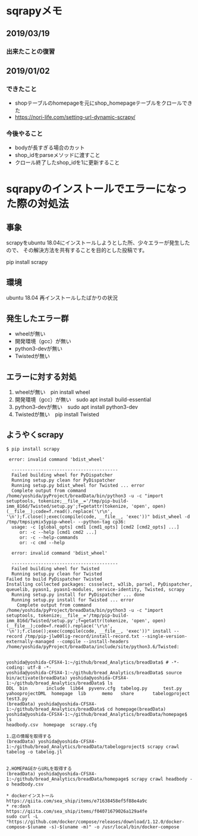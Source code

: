 # sqrapyメモ
## 2019/03/19
### 出来たことの復習

## 2019/01/02
### できたこと
* shopテーブルのhomepageを元にshop_homepageテーブルをクロールできた
* https://nori-life.com/setting-url-dynamic-scrapy/
### 今後やること
* bodyが長すぎる場合のカット
* shop_idをparseメソッドに渡すこと
* クロール終了したshop_idを1に更新すること



# sqrapyのインストールでエラーになった際の対処法

## 事象
scrapyをubuntu 18.04にインストールしようとした所、少々エラーが発生したので、
その解決方法を共有することを目的とした投稿です。

pip install scrapy
## 環境
ubuntu 18.04
再インストールしたばかりの状況

## 発生したエラー群
* wheelが無い
* 開発環境（gcc）が無い
* python3-devが無い
* Twistedが無い

## エラーに対する対処
1. wheelが無い　pin install wheel
1. 開発環境（gcc）が無い　sudo apt install build-essential
1. python3-devが無い　sudo apt install python3-dev
1. Twistedが無い　pip install Twisted

## ようやくscrapy
```
$ pip install scrapy
```


```
 error: invalid command 'bdist_wheel'
  
  ----------------------------------------
  Failed building wheel for PyDispatcher
  Running setup.py clean for PyDispatcher
  Running setup.py bdist_wheel for Twisted ... error
  Complete output from command /home/yoshida/pyProject/breadData/bin/python3 -u -c "import setuptools, tokenize;__file__='/tmp/pip-build-imm_816d/Twisted/setup.py';f=getattr(tokenize, 'open', open)(__file__);code=f.read().replace('\r\n', '\n');f.close();exec(compile(code, __file__, 'exec'))" bdist_wheel -d /tmp/tmpsiymix5ypip-wheel- --python-tag cp36:
  usage: -c [global_opts] cmd1 [cmd1_opts] [cmd2 [cmd2_opts] ...]
     or: -c --help [cmd1 cmd2 ...]
     or: -c --help-commands
     or: -c cmd --help
  
  error: invalid command 'bdist_wheel'
  
  ----------------------------------------
  Failed building wheel for Twisted
  Running setup.py clean for Twisted
Failed to build PyDispatcher Twisted
Installing collected packages: cssselect, w3lib, parsel, PyDispatcher, queuelib, pyasn1, pyasn1-modules, service-identity, Twisted, scrapy
  Running setup.py install for PyDispatcher ... done
  Running setup.py install for Twisted ... error
    Complete output from command /home/yoshida/pyProject/breadData/bin/python3 -u -c "import setuptools, tokenize;__file__='/tmp/pip-build-imm_816d/Twisted/setup.py';f=getattr(tokenize, 'open', open)(__file__);code=f.read().replace('\r\n', '\n');f.close();exec(compile(code, __file__, 'exec'))" install --record /tmp/pip-jlw00lig-record/install-record.txt --single-version-externally-managed --compile --install-headers /home/yoshida/pyProject/breadData/include/site/python3.6/Twisted:


yoshida@yoshida-CFSX4-1:~/github/bread_Analytics/breadData$ # -*- coding: utf-8 -*-
yoshida@yoshida-CFSX4-1:~/github/bread_Analytics/breadData$ source bin/activate(breadData) yoshida@yoshida-CFSX4-1:~/github/bread_Analytics/breadData$ ls
DDL  bin       include  lib64  pyvenv.cfg  tabelog.py      test.py   yahooprojectDML  homepage  lib      memo   share       tabelogproject  test3.py
(breadData) yoshida@yoshida-CFSX4-1:~/github/bread_Analytics/breadData$ cd homepage(breadData) yoshida@yoshida-CFSX4-1:~/github/bread_Analytics/breadData/homepage$ ls
headbody.csv  homepage  scrapy.cfg

1.店の情報を取得する
(breadData) yoshida@yoshida-CFSX4-1:~/github/bread_Analytics/breadData/tabelogproject$ scrapy crawl tabelog -o tabelog.jl


2.HOMEPAGEからURLを取得する
(breadData) yoshida@yoshida-CFSX4-1:~/github/bread_Analytics/breadData/homepage$ scrapy crawl headbody -o headbody.csv

* dockerインストール
https://qiita.com/sea_ship/items/e71638458ef5f88e4a9c
* re:dash
https://qiita.com/sea_ship/items/f04071679026a129a4fe
sudo curl -L "https://github.com/docker/compose/releases/download/1.12.0/docker-compose-$(uname -s)-$(uname -m)" -o /usr/local/bin/docker-compose




